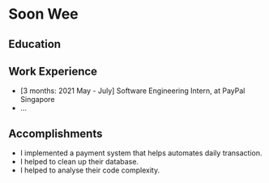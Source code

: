 # Soon Wee

## Education

## Work Experience

* [3 months: 2021 May - July] Software Engineering Intern, at PayPal Singapore
* ...

## Accomplishments

* I implemented a payment system that helps automates daily transaction. 
* I helped to clean up their database.
* I helped to analyse their code complexity.